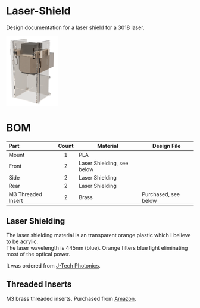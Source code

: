 # Laser-Shield
Design documentation for a laser shield for a 3018 laser. 

![Laser Shield Rendering](https://github.com/doug-harriman/Laser-Shield/blob/main/images/Laser-Shield-small.png)


# BOM
|Part|Count|Material|Design File|
|:---| :-: |--------|-----------|
|Mount| 1 | PLA  ||
|Front| 2 |Laser Shielding, see below||
|Side| 2 |Laser Shielding||
|Rear| 2 |Laser Shielding||
|M3 Threaded Insert| 2 | Brass | Purchased, see below|

## Laser Shielding
The laser shielding material is an transparent orange plastic which I believe to be acrylic.  
The laser wavelength is 445nm (blue).  Orange filters blue light eliminating most of the optical power.

It was ordered from [J-Tech Photonics](https://jtechphotonics.com/?product=445nm-laser-shielding).

## Threaded Inserts
M3 brass threaded inserts.  Purchased from [Amazon](https://www.amazon.com/gp/product/B07H2RWRW4/).
